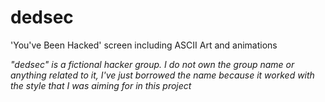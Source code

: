 # dedsec
'You've Been Hacked' screen including ASCII Art and animations

*"dedsec" is a fictional hacker group. I do not own the group name or anything related to it, I've just borrowed the name because it worked with the style that I was aiming for in this project*

